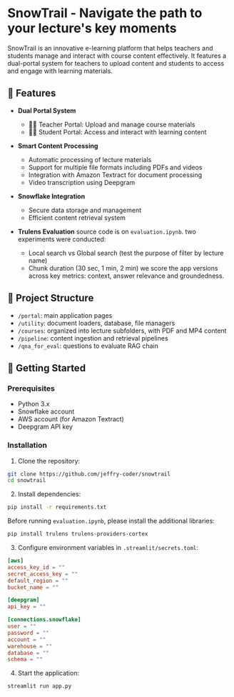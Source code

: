 # SnowTrail - Navigate the path to your lecture's key moments

SnowTrail is an innovative e-learning platform that helps teachers and students manage and interact with course content effectively. It features a dual-portal system for teachers to upload content and students to access and engage with learning materials.

## 🌟 Features

- **Dual Portal System**

  - 👨‍🏫 Teacher Portal: Upload and manage course materials
  - 👩‍🎓 Student Portal: Access and interact with learning content

- **Smart Content Processing**

  - Automatic processing of lecture materials
  - Support for multiple file formats including PDFs and videos
  - Integration with Amazon Textract for document processing
  - Video transcription using Deepgram

- **Snowflake Integration**
  - Secure data storage and management
  - Efficient content retrieval system
 
- **Trulens Evaluation**
source code is on `evaluation.ipynb`. two experiments were conducted:
  - Local search vs Global search (test the purpose of filter by lecture name)
  - Chunk duration (30 sec, 1 min, 2 min)
we score the app versions across key metrics: context, answer relevance and groundedness. 

## 📁 Project Structure

- `/portal`: main application pages
- `/utility`: document loaders, database, file managers
- `/courses`: organized into lecture subfolders, with PDF and MP4 content
- `/pipeline`: content ingestion and retrieval pipelines
- `/qna_for_eval`: questions to evaluate RAG chain

## 🚀 Getting Started

### Prerequisites

- Python 3.x
- Snowflake account
- AWS account (for Amazon Textract)
- Deepgram API key

### Installation

1. Clone the repository:

```bash
git clone https://github.com/jeffry-coder/snowtrail
cd snowtrail
```

2. Install dependencies:

```bash
pip install -r requirements.txt
```

Before running `evaluation.ipynb`, please install the additional libraries:
```bash
pip install trulens trulens-providers-cortex
```

3. Configure environment variables in `.streamlit/secrets.toml`:

```toml
[aws]
access_key_id = ""
secret_access_key = ""
default_region = ""
bucket_name = ""

[deepgram]
api_key = ""

[connections.snowflake]
user = ""
password = ""
account = ""
warehouse = ""
database = ""
schema = ""
```

4. Start the application:

```bash
streamlit run app.py
```

